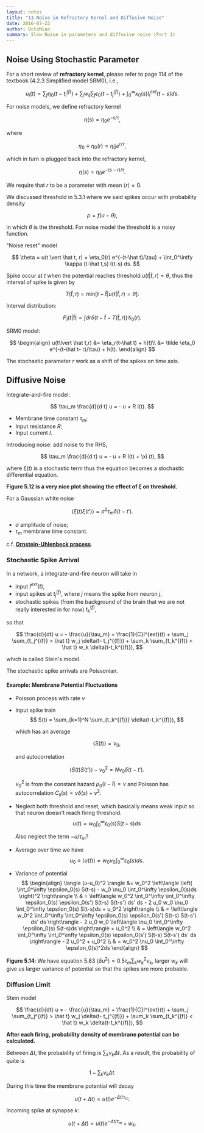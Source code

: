 ```yaml
---
layout: notes
title: "13.Noise in Refractory Kernel and Diffusive Noise"
date: 2016-07-22
author: OctoMiao
summary: Slow Noise in parameters and diffusive noise (Part 1)
---
```



## Noise Using Stochastic Parameter

For a short review of **refractory kernel**, please refer to page 114 of the textbook (4.2.3 Simplified model SRM0), i.e.,

$$
u_i(t) = \sum_f \eta_0 (t-t_i^{(f)}) + \sum_j w_{ij} \sum_f \epsilon_0 (t-t_j^{(f)}) + \int_0^\infty \kappa_0  (s)  I_i ^{ext} (t-s) ds.
$$

For noise models, we define refractory kernel

$$
\eta(s) = \eta_0 e^{-s/\tau},
$$

where

$$
\eta_0 \equiv \eta_0(r) = \tilde \eta_0 e^{r/\tau},
$$

which in turn is plugged back into the refractory kernel,

$$
\eta(s) = \tilde \eta_0 e^{- (s-r)/\tau}.
$$

We require that $r$ to be a parameter with mean $\langle r \rangle  = 0$.

We discussed threshold in 5.3.1 where we said spikes occur with probability density

$$
\rho = f(u-\theta),
$$

in which $\theta$ is the threshold. For noise model the threshold is a noisy function.

"Noise reset" model

$$
\theta = u(t \vert \hat t, r) = \eta_0(r) e^{-(t-\hat t)/\tau} + \int_0^\intfy \kappa (t-\hat t,s) I(t-s) ds.
$$

Spike occur at $t$ when the potential reaches threshold $u(t\vert \hat t,r)=\theta$, thus the interval of spike is given by

$$
T(\hat t,r) = \mathrm{min}\left[ t -\hat t \vert u(t\vert \hat t,r)=\theta \right].
$$

Interval distribution:

$$
P_I(t\lvert \hat t) = \int dr \delta ( t-\hat t - T(\hat t, r) ) \mathscr{G}_0(r).
$$

SRM0 model:

$$
\begin{align}
u(t\lvert \hat t,r) &= \eta_r(t-\hat t) + h(t)\\
&= \tilde \eta_0 e^{-(t-\hat t- r)/\tau} + h(t).
\end{align}
$$

The stochastic parameter $r$ work as a shift of the spikes on time axis.



## Diffusive Noise



Integrate-and-fire model:

$$
\tau_m \frac{d}{d t} u = - u + R I(t).
$$

* Membrane time constant $\tau_m$;
* Input resistance $R$;
* Input current $I$.


Introducing noise: add noise to the RHS,

$$
\tau_m \frac{d}{d t} u = - u + R I(t) + \xi (t),
$$

where $\xi(t)$ is a stochastic term thus the equation becomes a stochastic differential equation.

**Figure 5.12 is a very nice plot showing the effect of $\xi$ on threshold.**

For a Gaussian white noise

$$
\langle \xi(t) \xi(t') \rangle  = \sigma^2 \tau_m \delta(t-t').
$$

* $\sigma$ amplitude of noise;
* $\tau_m$ membrane time constant.

c.f. **[Ornstein-Uhlenbeck process](https://en.wikipedia.org/wiki/Ornstein%E2%80%93Uhlenbeck_process)**.

### Stochastic Spike Arrival

In a network, a integrate-and-fire neuron will take in

* input $I^{ext}(t)$,
* input spikes at $t^{(f)}_j$, where $j$ means the spike from neuron $j$,
* stochastic spikes (from the background of the brain that we are not really interested in for now) $t_k^{(f)}$,

so that

$$
\frac{d}{dt} u = - \frac{u}{\tau_m} + \frac{1}{C}I^{ext}(t) + \sum_j \sum_{t_j^{(f)} > \hat t} w_j \delta(t- t_j^{(f)}) + \sum_k \sum_{t_k^{(f)} < \hat t} w_k \delta(t-t_k^{(f)}),
$$

which is called Stein's model.

The stochastic spike arrivals are Poissonian.


#### Example: Membrane Potential Fluctuations

* Poisson process with rate $\nu$
* Input spike train
  $$
  S(t) = \sum_{k=1}^N \sum_{t_k^{(f)}} \delta(t-t_k^{(f)}),
  $$

  which has an average

  $$
  \langle S(t) \rangle = \nu_0,
  $$

  and autocorrelation

  $$
  \langle S(t) S(t')\rangle - \nu_0^2 = N\nu_0 \delta(t-t').
  $$

  $\nu_0^2$ is from the constant hazard $\rho_0(t-\hat t) = \nu$ and Poisson has autocorrelation $C_{ii}(s) = \nu \delta(s) + \nu^2$.
* Neglect both threshold and reset, which basically means weak input so that neuron doesn't reach firing threshold.
  $$
  u(t) = w_0 \int_0^\infty \epsilon_0(s) S(t-s) ds
  $$

  Also neglect the term $-u/\tau_m$?
* Average over time we have
  $$
  u_0 \equiv \langle u(t) \rangle = w_0 \nu_0 \int_0^\infty \epsilon_0(s)ds.
  $$
* Variance of potential
  $$
  \begin{align}
  \langle (u-u_0)^2 \rangle &= w_0^2 \left\langle \left( \int_0^\infty \epsilon_0(s) S(t-s)  - w_0 \nu_0 \int_0^\infty \epsilon_0(s)ds \right)^2 \right\rangle \\
  & =  \left\langle  w_0^2 \int_0^\infty \int_0^\infty \epsilon_0(s) \epsilon_0(s') S(t-s)  S(t-s')  ds' ds - 2 u_0  w_0 \nu_0 \int_0^\infty \epsilon_0(s) S(t-s)ds + u_0^2 \right\rangle  \\
  & =  \left\langle  w_0^2 \int_0^\infty \int_0^\infty \epsilon_0(s) \epsilon_0(s') S(t-s)  S(t-s')  ds' ds  \right\rangle  - 2 u_0  w_0  \left\langle \nu_0 \int_0^\infty \epsilon_0(s) S(t-s)ds \right\rangle  + u_0^2   \\
  & = \left\langle  w_0^2 \int_0^\infty \int_0^\infty \epsilon_0(s) \epsilon_0(s') S(t-s)  S(t-s')  ds' ds  \right\rangle  - 2 u_0^2  + u_0^2 \\
  & = w_0^2 \nu_0 \int_0^\infty \epsilon_0(s)^2ds
  \end{align}
  $$


**Figure 5.14**: We have equation 5.83 $\langle \delta u^2 \rangle = 0.5 \tau_m \sum_k w_k^2 \nu_k$, larger $w_k$ will give us larger variance of potential so that the spikes are more probable.


### Diffusion Limit

Stein model

$$
\frac{d}{dt} u = - \frac{u}{\tau_m} + \frac{1}{C}I^{ext}(t) + \sum_j \sum_{t_j^{(f)} > \hat t} w_j \delta(t- t_j^{(f)}) + \sum_k \sum_{t_k^{(f)} < \hat t} w_k \delta(t-t_k^{(f)}),
$$

**After each firing, probability density of membrane potential can be calculated.**

Between $\Delta t$, the probability of firing is $\sum_k\nu_k \Delta t$. As a result, the probability of quite is

$$
1 - \sum_k\nu_k \Delta t.
$$

During this time the membrane potential will decay

$$
u(t+\Delta t) = u(t) e^{-\Delta t/\tau_m}.
$$

Incoming spike at synapse $k$:

$$
u(t+\Delta t) = u(t) e^{-\Delta t/\tau_m} + w_k.
$$
